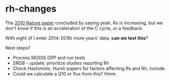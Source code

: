 # rh-changes

The [2010 Nature paper](http://www.nature.com/nature/journal/v464/n7288/full/nature08930.html) concluded by saying yeah, Rs is increasing, but we don't know if this is an acceleration of the C cycle, or a feedback.

With eight (if I enter 2014-2016) more years' data, **can we test this**?

Next steps?
- Process MODIS GPP and run tests
- SRDB - update; prioritize studies reporting Rh
- Check Hashimoto, Hursh papers for factors affecting Rs and Rh, include
- Could we calculate a Q10 or flux from this? Hmm.
